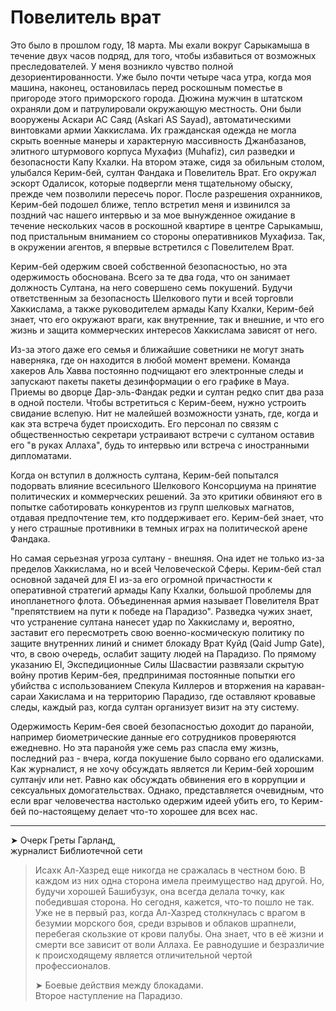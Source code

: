 # Повелитель врат



Это было в прошлом году, 18 марта. Мы ехали вокруг Сарыкамыша в течение двух часов подряд, для того, чтобы избавиться от возможных преследователей. У меня возникло чувство полной дезориентированности. Уже было почти четыре часа утра, когда моя машина, наконец, остановилась перед роскошным поместье в пригороде этого приморского города. Дюжина мужчин в штатском охраняли дом и патрулировали окружающую местность. Они были вооружены Аскари АС Саяд \(Askari AS Sayad\), автоматическими винтовками армии Хаккислама. Их гражданская одежда не могла скрыть военные манеры и характерную массивность Джанбазанов, элитного штурмового корпуса Мухафиз \(Muhafiz\), сил разведки и безопасности Капу Кхалки. На втором этаже, сидя за обильным столом, улыбался Керим-бей, султан Фандака и Повелитель Врат. Его окружал эскорт Одалисок, которые подвергли меня тщательному обыску, прежде чем позволили пересечь порог. После разрешения охранников, Керим-бей подошел ближе, тепло встретил меня и извинился за поздний час нашего интервью и за мое вынужденное ожидание в течение нескольких часов в роскошной квартире в центре Сарыкамыш, под пристальным вниманием со стороны оперативников Мухафиза. Так, в окружении агентов, я впервые встретился с Повелителем Врат.



Керим-бей одержим своей собственной безопасностью, но эта одержимость обоснована. Всего за те два года, что он занимает должность Султана, на него совершено семь покушений. Будучи ответственным за безопасность Шелкового пути и всей торговли Хаккислама, а также руководителем армады Капу Кхалки, Керим-бей знает, что его окружают враги, как внутренние, так и внешние, и что его жизнь и защита коммерческих интересов Хаккислама зависят от него.



Из-за этого даже его семья и ближайшие советники не могут знать наверняка, где он находится в любой момент времени. Команда хакеров Аль Хавва постоянно подчищают его электронные следы и запускают пакеты пакеты дезинформации о его графике в Maya. Приемы во дворце Дар-эль-Фандак редки и султан редко спит два раза в одной постели. Чтобы встретиться с Керим-беем, нужно устроить свидание вслепую. Нит не малейшей возможности узнать, где, когда и как эта встреча будет происходить. Его персонал по связям с общественностью секретари устраивают встречи с султаном оставив его "в руках Аллаха", будь то интервью или встреча с иностранными дипломатами.



Когда он вступил в должность султана, Керим-бей попытался подорвать влияние всесильного Шелкового Консорциума на принятие политических и коммерческих решений. За это критики обвиняют его в попытке саботировать конкурентов из групп шелковых магнатов, отдавая предпочтение тем, кто поддерживает его. Керим-бей знает, что у него страшные противники в темных играх на политической арене Фандака.



Но самая серьезная угроза султану - внешняя. Она идет не только из-за пределов Хаккислама, но и всей Человеческой Сферы. Керим-бей стал основной задачей для EI из-за его огромной причастности к оперативной стратегий армады Капу Кхалки, большой проблемы для инопланетного флота. Объединенная армия называет Повелителя Врат "препятствием на пути к победе на Парадизо". Разведка чужих знает, что устранение султана нанесет удар по Хаккисламу и, вероятно, заставит его пересмотреть свою военно-космическую политику по защите внутренних линий и снимет блокаду Врат Куйд \(Qaid Jump Gate\), что, в свою очередь, ослабит защиту людей на Парадизо. По прямому указанию EI, Экспедиционные Силы Шасвастии развязали скрытую войну против Керим-бея, предпринимая постоянные попытки его убийства с использованием Спекула Киллеров и вторжения на караван-сараи Хакислама и на территорию Парадизо, где оставляют кровавые следы, каждый раз, когда султан организует визит на эту систему.



Одержимость Керим-бея своей безопасностью доходит до паранойи, например биометрические данные его сотрудников проверяются ежедневно. Но эта паранойя уже семь раз спасла ему жизнь, последний раз - вчера, когда покушение было сорвано его одалисками. Как журналист, я не хочу обсуждать является ли Керим-бей хорошим султанjv или нет. Равно как обсуждать обвинения его в коррупции и сексуальных домогательствах. Однако, представляется очевидным, что если враг человечества настолько одержим идеей убить его, то Керим-бей по-настоящему делает что-то хорошее для всех нас.

---

➤ Очерк Греты Гарланд,   
журналист Библиотечной сети



                                                                                                                                                                   

> Исахк Ал-Хазред еще никогда не сражалась в честном бою. В каждом из них одна сторона имела преимущество над другой. Но, будучи хорошей Башибузук, она всегда делала точку, как победившая сторона. Но сегодня, кажется, что-то пошло не так. Уже не в первый раз, когда Ал-Хазред столкнулась с врагом в безумии морского боя, среди взрывов и облаков шрапнели, перебегая скользкие от крови палубы. Она знает, что в её жизни и смерти все зависит от воли Аллаха. Ее равнодушие и безразличие к происходящему является отличительной чертой профессионалов.
>
> ➤ Боевые действия между блокадами.   
> Второе наступление на Парадизо.



